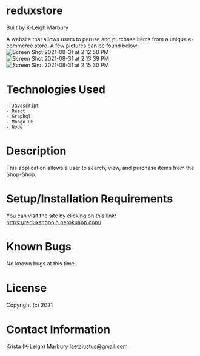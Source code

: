 # reduxstore
Built by K-Leigh Marbury

A website that allows users to peruse and purchase items from a unique e-commerce store. A few pictures can be found below:
![Screen Shot 2021-08-31 at 2 12 58 PM](https://user-images.githubusercontent.com/78391731/131562120-8f24ebd4-28b5-43ac-8d99-df44e61c59e0.png)
![Screen Shot 2021-08-31 at 2 13 39 PM](https://user-images.githubusercontent.com/78391731/131562204-d8e82419-c66a-4486-98c4-6f5eb5cc30a1.png)
![Screen Shot 2021-08-31 at 2 15 30 PM](https://user-images.githubusercontent.com/78391731/131562442-1a994977-efcc-401d-be84-eb172b621d34.png)


# Technologies Used

    - Javascript
    - React
    - Graphql
    - Mongo DB
    - Node

# Description

This application allows a user to search, view, and purchase items from the Shop-Shop. 

# Setup/Installation Requirements

You can visit the site by clicking on this link! https://reduxshoppin.herokuapp.com/


# Known Bugs

No known bugs at this time.

# License

Copyright (c) 2021 

# Contact Information

Krista (K-Leigh) Marbury laetaiustus@gmail.com

